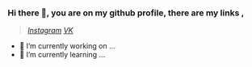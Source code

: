 ### Hi there 👋, you are on my github profile, there are my links  ,
> [*Instagram*](https://www.instagram.com/deqraii/)
> [*VK*](https://vk.com/deqrai)

- 🔭 I’m currently working on ...
- 🌱 I’m currently learning ...
